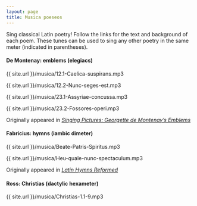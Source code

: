 ```yaml
---
layout: page
title: Musica poeseos
---
```


Sing classical Latin poetry! Follow the links for the text and background of each poem. These tunes can be used to sing any other poetry in the same meter (indicated in parentheses).

#### De Montenay: emblems (elegiacs)
<div class="musicp">
<p>{{ site.url }}/musica/12.1-Caelica-suspirans.mp3</p>
<p>{{ site.url }}/musica/12.2-Nunc-seges-est.mp3</p>
<p>{{ site.url }}/musica/23.1-Assyriae-concussa.mp3</p>
<p>{{ site.url }}/musica/23.2-Fossores-operi.mp3</p>
</div>

Originally appeared in <a href="https://davenantinstitute.org/singing-pictures-georgette-de-montenays-emblems/">
			<em>Singing Pictures: Georgette de Montenay’s Emblems</em> <i class="fa fa-external-link" aria-hidden="true"></i></a>

#### Fabricius: hymns (iambic dimeter)
<div class="musicp">
<p>{{ site.url }}/musica/Beate-Patris-Spiritus.mp3</p>
<p>{{ site.url }}/musica/Heu-quale-nunc-spectaculum.mp3</p>
</div>

Originally appeared in <a href="https://davenantinstitute.org/latin-hymns-reformed/">
			<em>Latin Hymns Reformed</em> <i class="fa fa-external-link" aria-hidden="true"></i></a>
			
#### Ross: Christias (dactylic hexameter)
<div class="musicp">
<p>{{ site.url }}/musica/Christias-1.1-9.mp3</p>
</div>